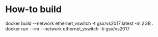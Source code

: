 How-to build
==

docker build --network ethernet_vswitch -t gsx/vs2017:latest -m 2GB .
docker run --rm --network ethernet_vswitch -ti gsx/vs2017
